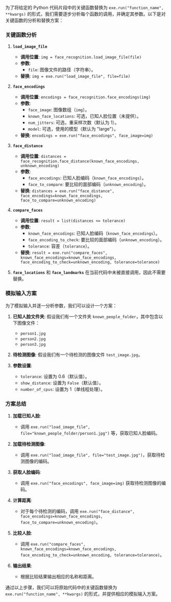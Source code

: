 为了将给定的 Python 代码片段中的关键函数替换为 `exe.run("function_name", **kwargs)` 的形式，我们需要逐步分析每个函数的调用，并确定其参数。以下是对关键函数的分析和替换方案：

### 关键函数分析

1. **`load_image_file`**
   - **调用位置**: `img = face_recognition.load_image_file(file)`
   - **参数**: 
     - `file`: 图像文件的路径（字符串）。
   - **替换**: `img = exe.run("load_image_file", file=file)`

2. **`face_encodings`**
   - **调用位置**: `encodings = face_recognition.face_encodings(img)`
   - **参数**: 
     - `face_image`: 图像数组（`img`）。
     - `known_face_locations`: 可选，已知人脸位置（未提供）。
     - `num_jitters`: 可选，重采样次数（默认为 1）。
     - `model`: 可选，使用的模型（默认为 "large"）。
   - **替换**: `encodings = exe.run("face_encodings", face_image=img)`

3. **`face_distance`**
   - **调用位置**: `distances = face_recognition.face_distance(known_face_encodings, unknown_encoding)`
   - **参数**: 
     - `face_encodings`: 已知人脸编码（`known_face_encodings`）。
     - `face_to_compare`: 要比较的面部编码（`unknown_encoding`）。
   - **替换**: `distances = exe.run("face_distance", face_encodings=known_face_encodings, face_to_compare=unknown_encoding)`

4. **`compare_faces`**
   - **调用位置**: `result = list(distances <= tolerance)`
   - **参数**: 
     - `known_face_encodings`: 已知人脸编码（`known_face_encodings`）。
     - `face_encoding_to_check`: 要比较的面部编码（`unknown_encoding`）。
     - `tolerance`: 容差（`tolerance`）。
   - **替换**: `result = exe.run("compare_faces", known_face_encodings=known_face_encodings, face_encoding_to_check=unknown_encoding, tolerance=tolerance)`

5. **`face_locations`** 和 **`face_landmarks`** 在当前代码中未被直接调用，因此不需要替换。

### 模拟输入方案

为了模拟输入并逐一分析参数，我们可以设计一个方案：

1. **已知人脸文件夹**: 假设我们有一个文件夹 `known_people_folder`，其中包含以下图像文件：
   - `person1.jpg`
   - `person2.jpg`
   - `person3.jpg`

2. **待检测图像**: 假设我们有一个待检测的图像文件 `test_image.jpg`。

3. **参数设置**:
   - `tolerance`: 设置为 0.6（默认值）。
   - `show_distance`: 设置为 `False`（默认值）。
   - `number_of_cpus`: 设置为 1（单线程处理）。

### 方案总结

1. **加载已知人脸**:
   - 调用 `exe.run("load_image_file", file="known_people_folder/person1.jpg")` 等，获取已知人脸编码。

2. **加载待检测图像**:
   - 调用 `exe.run("load_image_file", file="test_image.jpg")`，获取待检测图像的编码。

3. **获取人脸编码**:
   - 调用 `exe.run("face_encodings", face_image=img)` 获取待检测图像的编码。

4. **计算距离**:
   - 对于每个待检测的编码，调用 `exe.run("face_distance", face_encodings=known_face_encodings, face_to_compare=unknown_encoding)`。

5. **比较人脸**:
   - 调用 `exe.run("compare_faces", known_face_encodings=known_face_encodings, face_encoding_to_check=unknown_encoding, tolerance=tolerance)`。

6. **输出结果**:
   - 根据比较结果输出相应的名称和距离。

通过以上步骤，我们可以将原始代码中的关键函数替换为 `exe.run("function_name", **kwargs)` 的形式，并提供相应的模拟输入方案。